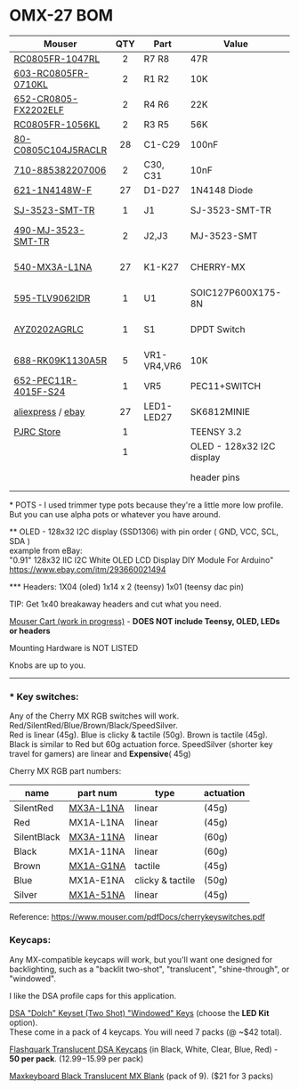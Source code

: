 # OMX-27 BOM


| Mouser  | QTY | Part | Value | Package |
|-----|:--:|-----|-----|-----|
|[RC0805FR-1047RL](http://www.mouser.com/Search/ProductDetail.aspx?R=RC0805FR-1047RL)|2|R7 R8|47R|0805|
|[603-RC0805FR-0710KL](http://www.mouser.com/Search/ProductDetail.aspx?R=603-RC0805FR-0710KL)|2|R1 R2|10K|0805|
|[652-CR0805-FX2202ELF](http://www.mouser.com/Search/ProductDetail.aspx?R=652-CR0805-FX2202ELF)|2|R4 R6|22K|0805|
|[RC0805FR-1056KL](http://www.mouser.com/Search/ProductDetail.aspx?R=RC0805FR-1056KL)|2|R3 R5|56K|0805|
|[80-C0805C104J5RACLR](http://www.mouser.com/Search/ProductDetail.aspx?R=80-C0805C104J5RACLR)|28|C1-C29|100nF|0805|
|[710-885382207006](http://www.mouser.com/Search/ProductDetail.aspx?R=710-885382207006)|2|C30, C31|10nF|0805|
|[621-1N4148W-F](http://www.mouser.com/Search/ProductDetail.aspx?R=621-1N4148W-F)|27|D1-D27|1N4148 Diode|SOD-123|
|[SJ-3523-SMT-TR](http://www.mouser.com/Search/ProductDetail.aspx?R=SJ-3523-SMT-TR)|1|J1|SJ-3523-SMT-TR|3.5 mm jack stereo|
|[490-MJ-3523-SMT-TR](http://www.mouser.com/Search/ProductDetail.aspx?R=490-MJ-3523-SMT-TR)|2|J2,J3|MJ-3523-SMT|3.5 mm jack mono|
|[540-MX3A-L1NA](http://www.mouser.com/Search/ProductDetail.aspx?R=540-MX3A-L1NA)|27|K1-K27|CHERRY-MX|CHERRY-MX RGB Silent Red \*|
|[595-TLV9062IDR](http://www.mouser.com/Search/ProductDetail.aspx?R=595-TLV9062IDR)|1|U1|SOIC127P600X175-8N|TLV9062IDR|
|[AYZ0202AGRLC](http://www.mouser.com/Search/ProductDetail.aspx?R=AYZ0202AGRLC)|1|S1|DPDT Switch|SWITCH-DPDT-SMD-AYZ0202|
|[688-RK09K1130A5R](http://www.mouser.com/Search/ProductDetail.aspx?R=688-RK09K1130A5R)|5|VR1-VR4,VR6|10K|9MM_SNAP-IN_POT*|
|[652-PEC11R-4015F-S24](http://www.mouser.com/Search/ProductDetail.aspx?R=652-PEC11R-4015F-S24)|1|VR5|PEC11+SWITCH|Encoder with Switch|
| [aliexpress](https://www.aliexpress.com/item/4000475685852.html?spm=a2g0s.9042311.0.0.601b4c4dcyhOZn) / [ebay](https://www.ebay.com/itm/100-2000pcs-SK6812-MINI-E-LED-CHIP-SK6812-3228-4pin-dream-color-LEDS-DC5V/224140435419?hash=item342fcf9fdb:g:XbAAAOSwzkRd8g96)|27|LED1-LED27|SK6812MINIE|SK6812-MINI-E|
| [PJRC Store](https://www.pjrc.com/store/teensy32.html) |1| |TEENSY 3.2||
|  |1| |OLED - 128x32 I2C display| \**See below|
|  | | |header pins| \***See below|

\* POTS - I used trimmer type pots because they're a little more low profile. But you can use alpha pots or whatever you have around.

\** OLED - 128x32 I2C display (SSD1306) with pin order ( GND, VCC, SCL, SDA )  
example from eBay:  
"0.91" 128x32 IIC I2C White OLED LCD Display DIY Module For Arduino"  
https://www.ebay.com/itm/293660021494  

\*** Headers:
1X04 (oled) 
1x14 x 2 (teensy) 
1x01 (teensy dac pin) 

TIP: Get 1x40 breakaway headers and cut what you need.  

[Mouser Cart (work in progress)](https://www.mouser.com/ProjectManager/ProjectDetail.aspx?AccessID=13c0107d30) - __DOES NOT include Teensy, OLED, LEDs or headers__

Mounting Hardware is NOT LISTED

Knobs are up to you.

---
### \* Key switches: 

Any of the Cherry MX RGB switches will work. Red/SilentRed/Blue/Brown/Black/SpeedSilver.  
Red is linear (45g). Blue is clicky & tactile (50g). Brown is tactile (45g). Black is similar to Red but 60g actuation force. SpeedSilver (shorter key travel for gamers) are linear and __Expensive__( 45g)

Cherry MX RGB part numbers:  

| name  | part num | type | actuation |
|-----|----|-----|----|
|SilentRed |[MX3A-L1NA](https://www.mouser.com/ProductDetail/CHERRY/MX3A-L1NA/?qs=F5EMLAvA7IA6PAS7ry3I9w%3D%3D)| linear | (45g) |
|Red	|MX1A-L1NA| linear | (45g) |
|SilentBlack |[MX3A-11NA](https://www.mouser.com/ProductDetail/CHERRY/MX3A-11NA/?qs=F5EMLAvA7ICizK1XKjfN9w%3D%3D)| linear | (60g) |
|Black	|MX1A-11NA| linear | (60g) |
|Brown	|[MX1A-G1NA](https://www.mouser.com/ProductDetail/540-MX1A-G1NA/)| tactile | (45g) |
|Blue	|MX1A-E1NA| clicky & tactile | (50g) |
|Silver	|[MX1A-51NA](https://www.mouser.com/ProductDetail/CHERRY/MX1A-51NA/?qs=F5EMLAvA7IB4ByA0zXdBkg%3D%3D)| linear | (45g) |

Reference: https://www.mouser.com/pdfDocs/cherrykeyswitches.pdf


### Keycaps: 

Any MX-compatible keycaps will work, but you'll want one designed for backlighting, such as a "backlit two-shot", "translucent", "shine-through", or "windowed".  

I like the DSA profile caps for this application.

[DSA "Dolch" Keyset (Two Shot) "Windowed" Keys](https://pimpmykeyboard.com/dsa-dolch-keyset-two-shot/) (choose the __LED Kit__ option).  
These come in a pack of 4 keycaps. You will need 7 packs (@ ~$42 total).  

[Flashquark Translucent DSA Keycaps](https://flashquark.com/product/translucent-dsa-keycaps/) (in Black, White, Clear, Blue, Red) - __50 per pack__. ($12.99-$15.99 per pack)

[Maxkeyboard Black Translucent MX Blank](https://www.maxkeyboard.com/black-translucent-cherry-mx-blank-keycap-set-for-esc-w-a-s-d-or-e-s-d-f-and-arrow-keys.html) (pack of 9). ($21 for 3 packs)
